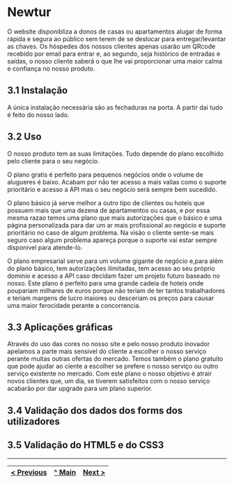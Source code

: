# Newtur
O website disponibliza a donos de casas ou apartamentos alugar de forma rápida e segura ao público sem terem de se deslocar para entregar/levantar as chaves. Os hóspedes dos nossos clientes apenas usarão um QRcode recebido por email para entrar e, ao segundo, seja histórico de entradas e saídas, o nosso cliente saberá o que lhe vai proporcionar uma maior calma e confiança no nosso produto.

## 3.1 Instalação

A única instalação necessária são as fechaduras na porta. A partir dai tudo é feito do nosso lado.


## 3.2 Uso 

O nosso produto tem as suas limitações. Tudo depende do plano escolhido pelo cliente para o seu negócio.

 O plano gratis é perfeito para pequenos negócios onde o volume de alugueres é baixo. Acabam por não ter acesso a mais valias como o suporte prioritário e acesso a API mas o seu negócio será sempre bem sucedido.

O plano básico já serve melhor a outro tipo de clientes ou hoteis que possuem mais que uma dezena de apartamentos ou casas, e por essa mesma razao temos uma plano que mais autorizações que o básico e uma página personalizada para dar um ar mais profissional ao negócio e suporte prioritário no caso de algum problema. Na visão o cliente sente-se mais seguro caso algum problema apareça porque o suporte vai estar sempre disponivel para atende-lo.

O plano empresarial serve para um volume gigante de negócio e,para além do plano básico, tem autorizações ilimitadas, tem acesso ao seu próprio domínio e acesso a API caso decidam fazer um projeto futuro baseado no nosso. Este plano é perfeito para uma grande cadeia de hoteis onde poupariam milhares de euros porque não teriam de ter tantos trabalhadores e teriam margens de lucro maiores ou desceriam os preços para causar uma maior ferocidade perante a concorrencia.


## 3.3 Aplicações gráficas

Através do uso das cores no nosso site e pelo nosso produto inovador apelamos a parte mais sensivel do cliente a escolher o nosso serviço perante muitas outras ofertas do mercado.
Temos também o plano gratuito que pode ajudar ao ciente a escolher se prefere o nosso serviço ou outro serviço existente no mercado. Com este plano o nosso objetivo é atrair novos clientes que, um dia, se tiverem satisfeitos com o nosso serviço acabarão por dar upgrade para um plano superior.

## 3.4 Validação dos dados dos forms dos utilizadores


## 3.5 Validação do HTML5 e do CSS3 


---
[< Previous](c2.md) | [^ Main](../../../) | [Next >](c4.md)
:--- | :---: | ---: 